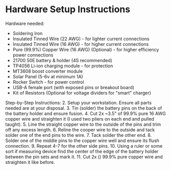 # Hardware Setup Instructions
Hardware needed:
* Soldering Iron
* Insulated Tinned Wire (22 AWG) - for lighter current connections
* Insulated Tinned Wire (16 AWG) - for higher current connections
* Pure (99.9%) Copper Wire (16 AWG) (Optional) - for higher efficiency power connections 
* 21700 50E battery & holder (4S recommended)
* TP4056 Li-ion charging module - for protection
* MT3608 boost converter module 
* Solar Panel (5-6v at minimum 1A)
* Rocker Switch - for power control 
* USB-A female port (with exposed pins or breakout board)
* Kit of Resistors (Optional for voltage dividers for "smart" charger)

Step-by-Step Instructions:
2. Setup your workstation. Ensure all parts needed are at your disposal.
3. Tin (solder) the battery pins on the back of the battery holder and ensure fusion.
4. Cut 2x ~3.5" of 99.9% pure 16 AWG copper wire and straighten it (I used two pliers on each end and pulled taught).
5. Line the straight copper wire to the outside of the pins and trim off any excess length.
6. Reline the cooper wire to the outside and tack solder one of the end pins to the wire.
7. Tack solder the other end.
8. Solder one of the middle pins to the copper wire well and ensure its flush connection.
9. Repeat 4-7 for the other side pins.
10. Using a ruler or some sort if measuring device find the center of the edge of the battery holder between the pin sets and mark it.
11. Cut 2x () 99.9% pure copper wire and straighten it like before.





